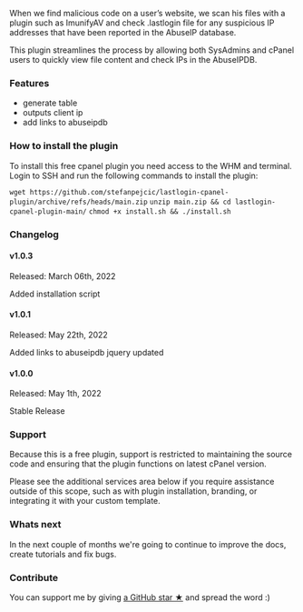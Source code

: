 When we find malicious code on a user’s website, we scan his files with a plugin such as ImunifyAV and check .lastlogin file for any suspicious IP addresses that have been reported in the AbuseIP database.

This plugin streamlines the process by allowing both SysAdmins and cPanel users to quickly view file content and check IPs in the AbuseIPDB.

<!--img src="https://raw.githubusercontent.com/stefanpejcic/lastlogin-cpanel-plugin/main/assets/img/screenshot.png"></img-->

### Features

- generate table
- outputs client ip
- add links to abuseipdb

### How to install the plugin

To install this free cpanel plugin you need access to the WHM and terminal. Login to SSH and run the following commands to install the plugin:

`wget https://github.com/stefanpejcic/lastlogin-cpanel-plugin/archive/refs/heads/main.zip`
`unzip main.zip && cd lastlogin-cpanel-plugin-main/`
`chmod +x install.sh && ./install.sh`


### Changelog

#### v1.0.3
Released:  March 06th, 2022

Added installation script

#### v1.0.1
Released: May 22th, 2022

Added links to abuseipdb
jquery updated


#### v1.0.0
Released: May 1th, 2022

Stable Release

### Support

Because this is a free plugin, support is restricted to maintaining the source code and ensuring that the plugin functions on latest cPanel version.

Please see the additional services area below if you require assistance outside of this scope, such as with plugin installation, branding, or integrating it with your custom template.

### Whats next

In the next couple of months we're going to continue to improve the docs, create tutorials and fix bugs.

### Contribute

You can support me by giving [a GitHub star ★](https://github.com/stefanpejcic/lastlogin-cpanel-plugin/stargazers) and spread the word :)
